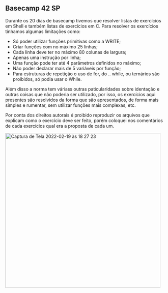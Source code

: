 ## Basecamp 42 SP

Durante os 20 dias de basecamp tivemos que resolver listas de exercícios em Shell e também listas de exercícios em C. Para resolver os exercícios tinhamos algumas limitações como: 

* Só poder utilizar funções primitivas como a WRITE; 
* Criar funções com no máximo 25 linhas; 
* Cada linha deve ter no máximo 80 colunas de largura;
* Apenas uma instrução por linha;
* Uma função pode ter até 4 parâmetros definidos no máximo;
* Não poder declarar mais de 5 variáveis por função; 
* Para estruturas de repetição o uso de for, do ..  while, ou ternários são proibidos, só podia usar o While.

Além disso a norma tem váriass outras paticularidades sobre identação e outras coisas que não poderia ser utilizado, por isso, os exercícios aqui presentes são resolvidos da forma que são apresentados, de forma mais simples e rumentar, sem utilizar funções mais complexas, etc.

Por conta dos direitos autorais é proibido reproduzir os arquivos que explicam como o exercício deve ser feito, porém coloquei nos comentários de cada exercícios qual era a proposta de cada um.


<img width="487" alt="Captura de Tela 2022-02-19 às 18 27 23" src="https://user-images.githubusercontent.com/71033705/158071784-c5eeb561-2810-4d27-8861-c31a91cb29f8.png">
